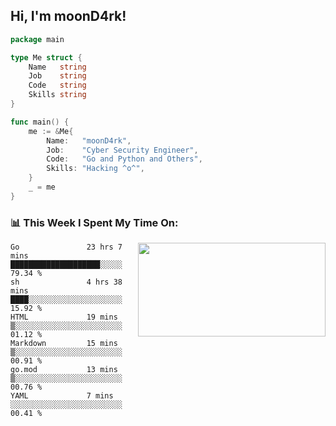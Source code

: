 <h2> Hi, I'm moonD4rk!</h2>

```go
package main

type Me struct {
	Name   string
	Job    string
	Code   string
	Skills string
}

func main() {
	me := &Me{
		Name:   "moonD4rk",
		Job:    "Cyber Security Engineer",
		Code:   "Go and Python and Others",
		Skills: "Hacking ^o^",
	}
	_ = me
}
```

<h3>📊 This Week I Spent My Time On:</h3>
<img align='right' src="https://github-readme-stats.vercel.app/api?username=moond4rk&show_icons=true&theme=radical", width="300" height="150">

<!--START_SECTION:waka-->

```text
Go               23 hrs 7 mins   ████████████████████░░░░░   79.34 %
sh               4 hrs 38 mins   ████░░░░░░░░░░░░░░░░░░░░░   15.92 %
HTML             19 mins         ▒░░░░░░░░░░░░░░░░░░░░░░░░   01.12 %
Markdown         15 mins         ▒░░░░░░░░░░░░░░░░░░░░░░░░   00.91 %
go.mod           13 mins         ▒░░░░░░░░░░░░░░░░░░░░░░░░   00.76 %
YAML             7 mins          ░░░░░░░░░░░░░░░░░░░░░░░░░   00.41 %
```

<!--END_SECTION:waka-->


